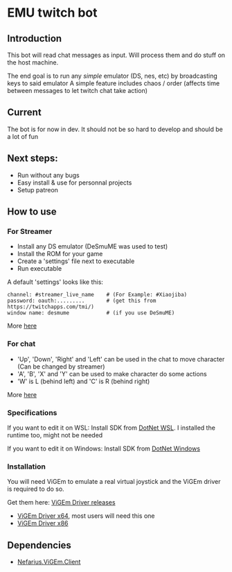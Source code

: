 # EMU twitch bot
## Introduction
This bot will read chat messages as input.
Will process them and do stuff on the host machine.

The end goal is to run any _simple_ emulator (DS, nes, etc) by broadcasting keys to said emulator
A simple feature includes chaos / order (affects time between messages to let twitch chat take action)

## Current
The bot is for now in dev.
It should not be so hard to develop and should be a lot of fun

## Next steps:
- Run without any bugs
- Easy install & use for personnal projects
- Setup patreon

## How to use
### For Streamer
- Install any DS emulator (DeSmuME was used to test)
- Install the ROM for your game
- Create a 'settings' file next to executable
- Run executable

A default 'settings' looks like this:
```
channel: #streamer_live_name    # (For Example: #Xiaojiba)
password: oauth:.........       # (get this from https://twitchapps.com/tmi/)
window name: desmume            # (if you use DeSmuME)
```

More [here](https://github.com/erwanvivien/stream-chat-bot-dotnet/blob/main/streamer/README.md)

### For chat
- 'Up', 'Down', 'Right' and 'Left' can be used in the chat to move character (Can be changed by streamer)
- 'A', 'B', 'X' and 'Y' can be used to make character do some actions
- 'W' is L (behind left) and 'C' is R (behind right)

More [here](https://github.com/erwanvivien/stream-chat-bot-dotnet/blob/main/chat/README.md)

### Specifications
If you want to edit it on WSL:
Install SDK from [DotNet WSL](https://docs.microsoft.com/en-us/dotnet/core/install/linux-ubuntu#2004-). I installed the runtime too, might not be needed

If you want to edit it on Windows:
Install SDK from [DotNet Windows](https://dotnet.microsoft.com/download/dotnet/5.0)

### Installation
You will need ViGEm to emulate a real virtual joystick and the ViGEm driver is required to do so.

Get them here: [ViGEm Driver releases](https://github.com/ViGEm/ViGEmBus/releases)
- [ViGEm Driver x64](https://github.com/ViGEm/ViGEmBus/releases/download/setup-v1.17.333/ViGEmBusSetup_x64.msi), most users will need this one
- [ViGEm Driver x86](https://github.com/ViGEm/ViGEmBus/releases/download/setup-v1.17.333/ViGEmBusSetup_x86.msi)


## Dependencies
- [Nefarius.ViGEm.Client](https://www.nuget.org/packages/Nefarius.ViGEm.Client/)